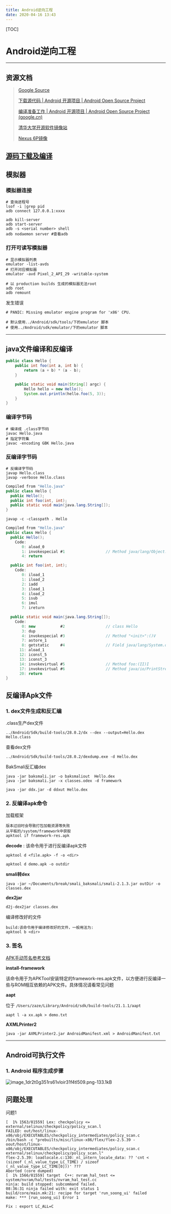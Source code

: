 ```yaml
---
title: Android逆向工程
date: 2020-04-16 13:43
---
```

[TOC]

# Android逆向工程
---
## 资源文档

> [Google Source](https://android.googlesource.com/ )
>
> [下载源代码  | Android 开源项目  | Android Open Source Project](https://source.android.com/setup/downloading)
>
> [编译准备工作  | Android 开源项目  | Android Open Source Project (google.cn)](https://source.android.google.cn/setup/building)
>
> [清华大学开源软件镜像站](https://mirror.tuna.tsinghua.edu.cn/help/AOSP/)
>
> [Nexus 6P镜像](repo%20init%20-u%20https://android.googlesource.com/platform/manifest%20-b%20android-8.0.0_r17 )



##  [源码下载及编译](../aosp/AOSP下载及编译)

## 模拟器

### 模拟器连接

```shell
# 查询进程号
lsof -i |grep pid
adb connect 127.0.0.1:xxxx
```

```shell
adb kill-server
adb start-server
adb -s <serial number> shell
adb nodaemon server #查看adb
```

### 打开可读写模拟器

```shell
# 显示模拟器列表
emulator -list-avds
# 打开对应模拟器
emulator -avd Pixel_2_API_29 -writable-system
```

```shell
# 以 production builds 生成的模拟器无法root
adb root
adb remount
```

发生错误

```shell
# PANIC: Missing emulator engine program for 'x86' CPU.

# 默认使用../Android/sdk/tools/下的emulator 脚本
# 使用../Android/sdk/emulator/下的emulator 脚本
```


----------

## java文件编译和反编译

```java
public class Hello {
	public int foo(int a, int b) {
		return (a + b) * (a - b);
	}

	public static void main(String[] argc) {
		Hello hello = new Hello();
		System.out.println(hello.foo(5, 3));
	}
}
```

### 编译字节码

```shell
# 编译成 .class字节码
javac Hello.java
# 指定字符集
javac -encoding GBK Hello.java
```

### 反编译字节码

```shell
# 反编译字节码
javap Hello.class
javap -verbose Hello.class
```

```java
Compiled from "Hello.java"
public class Hello {
  public Hello();
  public int foo(int, int);
  public static void main(java.lang.String[]);
}
```
```shell
javap -c -classpath . Hello
```

```java
Compiled from "Hello.java"
public class Hello {
  public Hello();
    Code:
       0: aload_0
       1: invokespecial #1                  // Method java/lang/Object."<init>":()V
       4: return

  public int foo(int, int);
    Code:
       0: iload_1
       1: iload_2
       2: iadd
       3: iload_1
       4: iload_2
       5: isub
       6: imul
       7: ireturn

  public static void main(java.lang.String[]);
    Code:
       0: new           #2                  // class Hello
       3: dup
       4: invokespecial #3                  // Method "<init>":()V
       7: astore_1
       8: getstatic     #4                  // Field java/lang/System.out:Ljava/io/PrintStream;
      11: aload_1
      12: iconst_5
      13: iconst_3
      14: invokevirtual #5                  // Method foo:(II)I
      17: invokevirtual #6                  // Method java/io/PrintStream.println:(I)V
      20: return
}
```



## 反编译Apk文件

### 1. dex文件生成和反汇编

.class生产dex文件

```
../Android/Sdk/build-tools/28.0.2/dx --dex --output=Hello.dex Hello.class
```

查看dex文件

```
../Android/Sdk/build-tools/28.0.2/dexdump.exe -d Hello.dex
```

BakSmali反汇编dex

```
java -jar baksmali.jar -o baksmaliout  Hello.dex
java -jar baksmali.jar -x classes.odex -d framework
```


```
java -jar ddx.jar -d ddxut Hello.dex
```

### 2. 反编译apk命令

加载框架

```
版本过旧时会导致打包加载资源等失败
从平板的/system/framework中获取
apktool if framework-res.apk
```

**decode** : 该命令用于进行反编译apk文件

```shell
apktool d <file.apk> -f -o <dir>

apktool d demo.apk -o outdir
```

**smali转dex**

```
java -jar ~/Documents/break/smali_baksmali/smali-2.1.3.jar outDir -o classes.dex
```

**dex2jar**

```
d2j-dex2jar classes.dex
```

编译修改好的文件

```
build:该命令用于编译修改好的文件，一般用法为: 
apktool b <dir>
```

### 3. 签名

[APK手动签名参考文档](./APK手动签名参考.md)

**install-framework**

该命令用于为APKTool安装特定的framework-res.apk文件，以方便进行反编译一些与ROM相互依赖的APK文件。具体情况请看常见问题

**aapt**

位于 ``/Users/zaze/Library/Android/sdk/build-tools/21.1.1/aapt``

```shell
aapt l -a xx.apk > demo.txt
```
**AXMLPrinter2**

```shell
java -jar AXMLPrinter2.jar AndroidManifest.xml > AndroidManifest.txt
```


------------

## Android可执行文件

### 1. Android 程序生成步骤

![image_1dr2t0g351rs61vloir31f4tl509.png-133.1kB][4]







## 问题处理

问题1

```
[  1% 1563/81559] Lex: checkpolicy <= external/selinux/checkpolicy/policy_scan.l
FAILED: out/host/linux-x86/obj/EXECUTABLES/checkpolicy_intermediates/policy_scan.c 
/bin/bash -c "prebuilts/misc/linux-x86/flex/flex-2.5.39 -oout/host/linux-x86/obj/EXECUTABLES/checkpolicy_intermediates/policy_scan.c external/selinux/checkpolicy/policy_scan.l"
flex-2.5.39: loadlocale.c:130:_nl_intern_locale_data: ?? 'cnt < (sizeof (_nl_value_type_LC_TIME) / sizeof (_nl_value_type_LC_TIME[0]))' ???
Aborted (core dumped)
[  1% 1566/81559] target  C++: nvram_hal_test <= system/nvram/hal/tests/nvram_hal_test.cc
ninja: build stopped: subcommand failed.
08:36:31 ninja failed with: exit status 1
build/core/main.mk:21: recipe for target 'run_soong_ui' failed
make: *** [run_soong_ui] Error 1
```

```
Fix : export LC_ALL=C
```

## 















[apktool]: https://ibotpeaches.github.io/Apktool/


[1]: https://android.googlesource.com/
[2]: repo%20init%20-u%20https://android.googlesource.com/platform/manifest%20-b%20android-8.0.0_r17
[3]: https://source.android.google.cn/setup/building
[4]: http://static.zybuluo.com/zaze/3kv7jpews93qo233fo5rchbd/image_1dr2t0g351rs61vloir31f4tl509.png